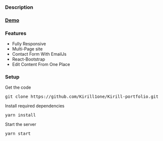 ### Description

### [Demo](https://kirillportfolio.netlify.app/)


### Features

- Fully Responsive
- Multi-Page site
- Contact Form With EmailJs
- React-Bootstrap
- Edit Content From One Place

### Setup

Get the code

<pre>git clone https://github.com/Kirill1one/Kirill-portfolio.git</pre>
 
Install required dependencies

<pre>yarn install</pre>


Start the server

<pre>yarn start</pre>

